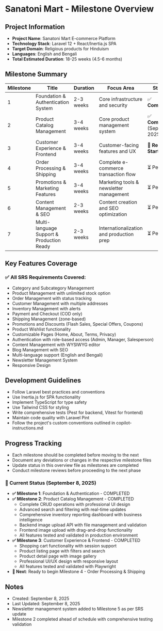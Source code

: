 # Sanatoni Mart - Milestone Overview

## Project Information
- **Project Name**: Sanatoni Mart E-commerce Platform
- **Technology Stack**: Laravel 12 + React/Inertia.js SPA
- **Target Domain**: Religious products for Hinduism
- **Languages**: English and Bengali
- **Total Estimated Duration**: 18-25 weeks (4.5-6 months)

## Milestone Summary

| Milestone | Title | Duration | Focus Area | Status |
|-----------|-------|----------|------------|--------|
| 1 | Foundation & Authentication System | 2-3 weeks | Core infrastructure and security | ✅ **Completed** |
| 2 | Product Catalog Management | 3-4 weeks | Core product management system | ✅ **Completed** (Sep 8, 2025) |
| 3 | Customer Experience & Frontend | 3-4 weeks | Customer-facing features and UX | 🚀 **Ready to Start** |
| 4 | Order Processing & Shipping | 3-4 weeks | Complete e-commerce transaction flow | ⏳ Pending |
| 5 | Promotions & Marketing Features | 3-4 weeks | Marketing tools & newsletter management | ⏳ Pending |
| 6 | Content Management & SEO | 2-3 weeks | Content creation and SEO optimization | ⏳ Pending |
| 7 | Multi-language Support & Production Ready | 2-3 weeks | Internationalization and production prep | ⏳ Pending |

## Key Features Coverage

### ✅ All SRS Requirements Covered:
- Category and Subcategory Management
- Product Management with unlimited stock option
- Order Management with status tracking
- Customer Management with multiple addresses
- Inventory Management with alerts
- Payment and Checkout (COD only)
- Shipping Management (zone-based)
- Promotions and Discounts (Flash Sales, Special Offers, Coupons)
- Product Wishlist functionality
- Customizable Pages (Home, About, Terms, Privacy)
- Authentication with role-based access (Admin, Manager, Salesperson)
- Content Management with WYSIWYG editor
- Blog Management with SEO
- Multi-language support (English and Bengali)
- Newsletter Management System
- Responsive Design

## Development Guidelines
- Follow Laravel best practices and conventions
- Use Inertia.js for SPA functionality
- Implement TypeScript for type safety
- Use Tailwind CSS for styling
- Write comprehensive tests (Pest for backend, Vitest for frontend)
- Maintain code quality with Laravel Pint
- Follow the project's custom conventions outlined in copilot-instructions.md

## Progress Tracking
- Each milestone should be completed before moving to the next
- Document any deviations or changes in the respective milestone files
- Update status in this overview file as milestones are completed
- Conduct milestone reviews before proceeding to the next phase

### 🎯 Current Status (September 8, 2025)
- **✅ Milestone 1**: Foundation & Authentication - COMPLETED
- **✅ Milestone 2**: Product Catalog Management - COMPLETED
  - Complete CRUD operations with professional UI design
  - Advanced search and filtering with real-time updates  
  - Comprehensive inventory reporting dashboard with business intelligence
  - Backend image upload API with file management and validation
  - Frontend image upload with drag-and-drop functionality
  - All features tested and validated in production environment
- **✅ Milestone 3**: Customer Experience & Frontend - COMPLETED
  - Shopping cart functionality with session support
  - Product listing page with filters and search
  - Product detail page with image gallery
  - Professional UI/UX design with responsive layout
  - All features tested and validated with Playwright
- **🚀 Next**: Ready to begin Milestone 4 - Order Processing & Shipping

## Notes
- Created: September 8, 2025
- Last Updated: September 8, 2025
- Newsletter management system added to Milestone 5 as per SRS update
- Milestone 2 completed ahead of schedule with comprehensive testing validation
